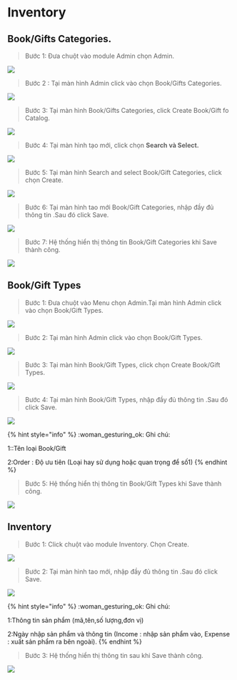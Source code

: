 # Inventory

## Book/Gifts Categories.

> Bước 1: Đưa chuột vào module Admin chọn Admin.

![](../../.gitbook/assets/Book1.png)

> Bước 2 : Tại màn hình Admin click vào chọn Book/Gifts Categories.

![](../../.gitbook/assets/gift2.png)

> Bước 3: Tại màn hình Book/Gifts Categories, click Create Book/Gift fo Catalog.

![](../../.gitbook/assets/gift3.png)

> Bước 4: Tại màn hình tạo mới, click chọn **Search và Select.**

![](../../.gitbook/assets/gift4.png)

> Bước 5: Tại màn hình Search and select Book/Gift Categories, click chọn Create.

![](../../.gitbook/assets/gift7.png)

> Bước 6: Tại màn hình tao mới Book/Gift Categories, nhập đầy đủ thông tin .Sau đó click Save.

![](../../.gitbook/assets/gift5.PNG)

> Bước 7: Hệ thống hiển thị thông tin Book/Gift Categories khi Save thành công.

![](../../.gitbook/assets/gift6.PNG)

## Book/Gift Types

> Bước 1: Đưa chuột vào Menu chọn Admin.Tại màn hình Admin click vào chọn Book/Gift Types.

![](<../../.gitbook/assets/Book1 (1).png>)

> Bước 2: Tại màn hình Admin click vào chọn Book/Gift Types.

![](../../.gitbook/assets/type3.png)

> Bước 3: Tại màn hình Book/Gift Types, click chọn Create Book/Gift Types.

![](../../.gitbook/assets/type4.png)

> Bước 4: Tại màn hình Book/Gift Types, nhập đầy đủ thông tin .Sau đó click Save.

![](../../.gitbook/assets/type5.png)

{% hint style="info" %}
:woman\_gesturing\_ok: Ghi chú:

1::Tên loại Book/Gift&#x20;

2:Order : Độ ưu tiên (Loại hay sử dụng hoặc quan trọng để số1)
{% endhint %}

> Bước 5: Hệ thống hiển thị thông tin Book/Gift Types khi Save thành công.

![](../../.gitbook/assets/type1.png)

## Inventory

> Bước 1: Click chuột vào module Inventory. Chọn Create.

![](../../.gitbook/assets/inven1.png)

> Bước 2: Tại màn hình tao mới, nhập đầy đủ thông tin .Sau đó click Save.

![](../../.gitbook/assets/inven2.png)

{% hint style="info" %}
:woman\_gesturing\_ok: Ghi chú:

1:Thông tin sản phẩm (mã,tên,số lượng,đơn vị)

2:Ngày nhập sản phẩm và thông tin (Income : nhập sản phẩm vào, Expense : xuất sản phẩm ra bên ngoài).
{% endhint %}

> Bước 3: Hệ thống hiển thị thông tin sau khi Save thành công.

![](<../../.gitbook/assets/image (80).png>)
